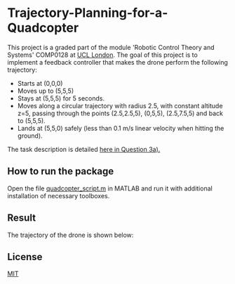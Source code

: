 # Trajectory-Planning-for-a-Quadcopter
This project is a graded part of the module 'Robotic Control Theory and Systems' COMP0128 at [UCL London](https://www.ucl.ac.uk/). The goal of this project is to implement a feedback controller that makes the drone perform the following trajectory:
* Starts at (0,0,0)
* Moves up to (5,5,5)
* Stays at (5,5,5) for 5 seconds.
* Moves along a circular trajectory with radius 2.5, with constant altitude z=5, passing through the
points (2.5,2.5,5), (0,5,5), (2.5,7.5,5) and back to (5,5,5).
* Lands at (5,5,0) safely (less than 0.1 m/s linear velocity when hitting the ground).

The task description is detailed [here in Question 3a).](Task_Description.pdf)

## How to run the package
Open the file [quadcopter_script.m](Implementation/quadcopter_script.m) in MATLAB and run it with additional installation of necessary toolboxes.

## Result
The trajectory of the drone is shown below:
[](Results/q3_fig1_quadcopter%20trajectory.png)

## License 
[MIT](LICENSE)